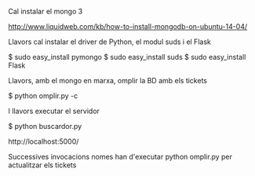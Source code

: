 Cal instalar el mongo 3

http://www.liquidweb.com/kb/how-to-install-mongodb-on-ubuntu-14-04/

Llavors cal instalar el driver de Python, el modul suds i el Flask

$ sudo easy_install pymongo
$ sudo easy_install suds
$ sudo easy_install Flask

Llavors, amb el mongo en marxa, omplir la BD amb els tickets

$ python omplir.py -c

I llavors executar el servidor

$ python buscardor.py

http://localhost:5000/

Successives invocacions nomes han d'executar python omplir.py per actualitzar els tickets
